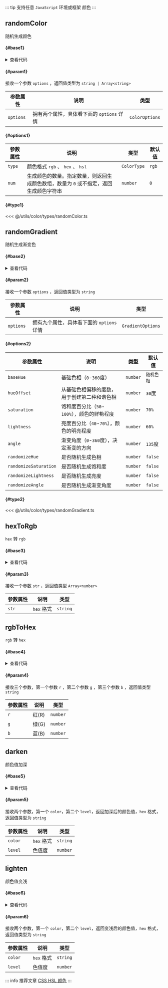 <script setup>
import { useAddNumInOutlineLabel } from '../../.vitepress/utils/createElement.ts'
useAddNumInOutlineLabel(6)

import randomColor from './randomColor.vue'
import randomGradient from './randomGradient.vue'
import hexToRgb from './hexToRgb.vue'
import rgbToHex from './rgbToHex.vue'
import darken from './darken.vue'
import lighten from './lighten.vue'
</script>

::: tip 支持任意 `JavaScript` 环境或框架
颜色
:::

## randomColor

随机生成颜色

<div class="pure-border">

#### <divider-base /> {#base1}

<randomColor />

<details>

<summary>查看代码</summary>

<<< @/utils/color/randomColor.vue

</details>

#### <divider-param /> {#param1}

接收一个参数 `options` ，返回值类型为 `string | Array<string>`

| **参数属性** | **说明**                                  | **类型**       |
| ------------ | ----------------------------------------- | -------------- |
| `options`    | 拥有两个属性，具体看下面的 `options` 详情 | `ColorOptions` |

#### <divider-options /> {#options1}

| **参数属性** | **说明**                                                                              | **类型**    | **默认值** |
| ------------ | ------------------------------------------------------------------------------------- | ----------- | ---------- |
| `type`       | 颜色格式 `rgb` 、 `hex` 、 `hsl`                                                      | `ColorType` | `rgb`      |
| `num`        | 生成颜色的数量。指定数量，则返回生成颜色数组，数量为 `0` 或不指定，返回生成颜色字符串 | `number`    | `0`        |

#### <divider-type /> {#type1}

<<< @/utils/color/types/randomColor.ts

</div>

## randomGradient

随机生成渐变色

<div class="pure-border">

#### <divider-base /> {#base2}

<randomGradient />

<details>

<summary>查看代码</summary>

<<< @/utils/color/randomGradient.vue

</details>

#### <divider-param /> {#param2}

接收一个参数 `options` ，返回值类型为 `string`

| **参数属性** | **说明**                                  | **类型**          |
| ------------ | ----------------------------------------- | ----------------- |
| `options`    | 拥有九个属性，具体看下面的 `options` 详情 | `GradientOptions` |

#### <divider-options /> {#options2}

| **参数属性**          | **说明**                                     | **类型** | **默认值** |
| --------------------- | -------------------------------------------- | -------- | ---------- |
| `baseHue`             | 基础色相（`0`-`360`度）                      | `number` | `随机色相` |
| `hueOffset`           | 从基础色相偏移的度数，用于创建第二种和谐色相 | `number` | `30`度     |
| `saturation`          | 饱和度百分比（`50`-`100%`），颜色的鲜艳程度  | `number` | `70%`      |
| `lightness`           | 亮度百分比（`40`-`70%`），颜色的明亮程度     | `number` | `60%`      |
| `angle`               | 渐变角度（`0`-`360`度），决定渐变的方向      | `number` | `135`度    |
| `randomizeHue`        | 是否随机生成色相                             | `number` | `false`    |
| `randomizeSaturation` | 是否随机生成饱和度                           | `number` | `false`    |
| `randomizeLightness`  | 是否随机生成亮度                             | `number` | `false`    |
| `randomizeAngle`      | 是否随机生成渐变角度                         | `number` | `false`    |

#### <divider-type /> {#type2}

<<< @/utils/color/types/randomGradient.ts

</div>

## hexToRgb

`hex` 转 `rgb`

<div class="pure-border">

#### <divider-base /> {#base3}

<hexToRgb />

<details>

<summary>查看代码</summary>

<<< @/utils/color/hexToRgb.vue

</details>

#### <divider-param /> {#param3}

接收一个参数 `str` ，返回值类型 `Array<number>`

| **参数属性** | **说明**   | **类型** |
| ------------ | ---------- | -------- |
| `str`        | `hex` 格式 | `string` |

</div>

## rgbToHex

`rgb` 转 `hex`

<div class="pure-border">

#### <divider-base /> {#base4}

<rgbToHex />

<details>

<summary>查看代码</summary>

<<< @/utils/color/rgbToHex.vue

</details>

#### <divider-param /> {#param4}

接收三个参数，第一个参数 `r` ，第二个参数 `g` ，第三个参数 `b` ，返回值类型 `string`

| **参数属性** | **说明** | **类型** |
| ------------ | -------- | -------- |
| `r`          | 红(R)    | `number` |
| `g`          | 绿(G)    | `number` |
| `b`          | 蓝(B)    | `number` |

</div>

## darken

颜色值加深

<div class="pure-border">

#### <divider-base /> {#base5}

<darken />

<details>

<summary>查看代码</summary>

<<< @/utils/color/darken.vue

</details>

#### <divider-param /> {#param5}

接收两个参数，第一个 `color`，第二个 `level`，返回加深后的颜色值，`hex` 格式，返回值类型为 `string`

| **参数属性** | **说明**   | **类型** |
| ------------ | ---------- | -------- |
| `color`      | `hex` 格式 | `string` |
| `level`      | 色值度     | `number` |

</div>

## lighten

颜色值变浅

<div class="pure-border">

#### <divider-base /> {#base6}

<lighten />

<details>

<summary>查看代码</summary>

<<< @/utils/color/lighten.vue

</details>

#### <divider-param /> {#param6}

接收两个参数，第一个 `color`，第二个 `level`，返回变浅后的颜色值，`hex` 格式，返回值类型为 `string`

| **参数属性** | **说明**   | **类型** |
| ------------ | ---------- | -------- |
| `color`      | `hex` 格式 | `string` |
| `level`      | 色值度     | `number` |

</div>

::: info 推荐文章
[CSS HSL 颜色](https://www.w3school.com.cn/css/css_colors_hsl.asp)
:::

<style scoped>
#VPContent > div > div > div.content > div > main > div > div > div:nth-child(7) > table:nth-child(8) > tbody > tr:nth-child(1) > td:nth-child(4) {
  min-width: 100px;
}
</style>
